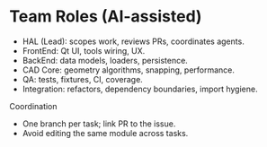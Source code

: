 # Team Roles (AI-assisted)

- HAL (Lead): scopes work, reviews PRs, coordinates agents.
- FrontEnd: Qt UI, tools wiring, UX.
- BackEnd: data models, loaders, persistence.
- CAD Core: geometry algorithms, snapping, performance.
- QA: tests, fixtures, CI, coverage.
- Integration: refactors, dependency boundaries, import hygiene.

Coordination
- One branch per task; link PR to the issue.
- Avoid editing the same module across tasks.
